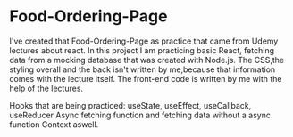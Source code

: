 # Food-Ordering-Page
I've created that Food-Ordering-Page as practice that came from Udemy lectures about react. In this project I am practicing basic React, fetching data from a mocking database that was created with Node.js. The CSS,the styling overall and the back isn't written by me,because that information comes with the lecture itself. The front-end code is written by me with the help of the lectures.

Hooks that are being practiced: useState, useEffect, useCallback, useReducer
Async fetching function and fetching data without a async function
Context aswell.

